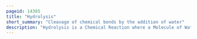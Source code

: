 ```yaml
---
pageid: 14385
title: "Hydrolysis"
short_summary: "Cleavage of chemical bonds by the addition of water"
description: "Hydrolysis is a Chemical Reaction where a Molecule of Water Breaks one or more chemical Bonds. The Term is broadly used for Substitution Elimination and Solvation Reactions in which Water is the Nucleophile."
---
```

